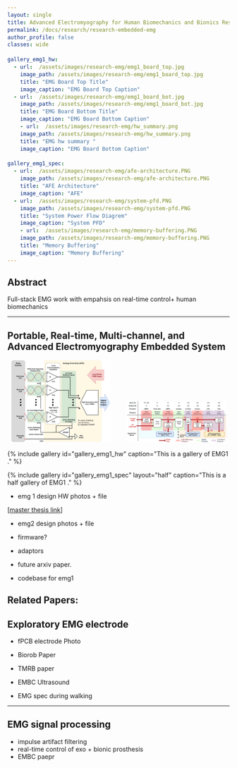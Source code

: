 ```yaml
---
layout: single
title: Advanced Electromyography for Human Biomechanics and Bionics Research
permalink: /docs/research/research-embedded-emg
author_profile: false
classes: wide

gallery_emg1_hw:
  - url:  /assets/images/research-emg/emg1_board_top.jpg
    image_path: /assets/images/research-emg/emg1_board_top.jpg
    title: "EMG Board Top Title"
    image_caption: "EMG Board Top Caption"
  - url:  /assets/images/research-emg/emg1_board_bot.jpg
    image_path: /assets/images/research-emg/emg1_board_bot.jpg
    title: "EMG Board Bottom Title"
    image_caption: "EMG Board Bottom Caption"
    - url:  /assets/images/research-emg/hw_summary.png
    image_path: /assets/images/research-emg/hw_summary.png
    title: "EMG hw summary "
    image_caption: "EMG Board Bottom Caption"

gallery_emg1_spec:
  - url:  /assets/images/research-emg/afe-architecture.PNG
    image_path: /assets/images/research-emg/afe-architecture.PNG
    title: "AFE Architecture"
    image_caption: "AFE"
  - url:  /assets/images/research-emg/system-pfd.PNG
    image_path: /assets/images/research-emg/system-pfd.PNG
    title: "System Power Flow Diagrem"
    image_caption: "System PFD"
    - url:  /assets/images/research-emg/memory-buffering.PNG
    image_path: /assets/images/research-emg/memory-buffering.PNG
    title: "Memory Buffering"
    image_caption: "Memory Buffering"
---
```


## Abstract

Full-stack EMG work with empahsis on real-time control+ human biomechanics

---

## Portable, Real-time, Multi-channel, and Advanced Electromyography Embedded System

<p align="center">
  <img alt="tt" src="/assets/images/research-emg/afe-architecture.PNG" caption="Test1" width="45%">
&nbsp; &nbsp; &nbsp; &nbsp;
  <img alt="tt2" src="/assets/images/research-emg/system-pfd.PNG" width="45%">
</p>

{% include gallery id="gallery_emg1_hw" caption="This is a gallery of EMG1 ." %}

{% include gallery id="gallery_emg1_spec" layout="half" caption="This is a half gallery of EMG1 ." %}

- emg 1 design HW photos + file

\[[master thesis link](https://dspace.mit.edu/handle/1721.1/124074)\]


- emg2 design photos + file
- firmware?
- adaptors

- future arxiv paper.
- codebase for emg1

Related Papers: 
---

## Exploratory EMG electrode

- fPCB electrode Photo
- Biorob Paper
- TMRB paper 
- EMBC Ultrasound

- EMG spec during walking

---

## EMG signal processing 

- impulse artifact filtering
- real-time control of exo + bionic prosthesis
- EMBC paepr 

